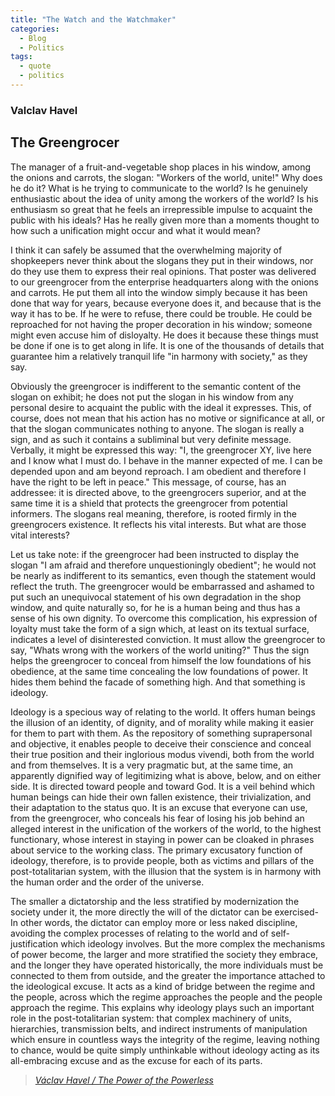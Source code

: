 ```yaml
---
title: "The Watch and the Watchmaker"
categories:
  - Blog
  - Politics
tags:
  - quote
  - politics
---
```


### Valclav Havel

## The Greengrocer

The manager of a fruit-and-vegetable shop places in his window, among the onions and carrots, the slogan: "Workers of the world, unite!" Why does he do it? What is he trying to communicate to the world? Is he genuinely enthusiastic about the idea of unity among the workers of the world? Is his enthusiasm so great that he feels an irrepressible impulse to acquaint the public with his ideals? Has he really given more than a moments thought to how such a unification might occur and what it would mean?

I think it can safely be assumed that the overwhelming majority of shopkeepers never think about the slogans they put in their windows, nor do they use them to express their real opinions. That poster was delivered to our greengrocer from the enterprise headquarters along with the onions and carrots. He put them all into the window simply because it has been done that way for years, because everyone does it, and because that is the way it has to be. If he were to refuse, there could be trouble. He could be reproached for not having the proper decoration in his window; someone might even accuse him of disloyalty. He does it because these things must be done if one is to get along in life. It is one of the thousands of details that guarantee him a relatively tranquil life "in harmony with society," as they say.

Obviously the greengrocer is indifferent to the semantic content of the slogan on exhibit; he does not put the slogan in his window from any personal desire to acquaint the public with the ideal it expresses. This, of course, does not mean that his action has no motive or significance at all, or that the slogan communicates nothing to anyone. The slogan is really a sign, and as such it contains a subliminal but very definite message. Verbally, it might be expressed this way: "I, the greengrocer XY, live here and I know what I must do. I behave in the manner expected of me. I can be depended upon and am beyond reproach. I am obedient and therefore I have the right to be left in peace." This message, of course, has an addressee: it is directed above, to the greengrocers superior, and at the same time it is a shield that protects the greengrocer from potential informers. The slogans real meaning, therefore, is rooted firmly in the greengrocers existence. It reflects his vital interests. But what are those vital interests?

Let us take note: if the greengrocer had been instructed to display the slogan "I am afraid and therefore unquestioningly obedient"; he would not be nearly as indifferent to its semantics, even though the statement would reflect the truth. The greengrocer would be embarrassed and ashamed to put such an unequivocal statement of his own degradation in the shop window, and quite naturally so, for he is a human being and thus has a sense of his own dignity. To overcome this complication, his expression of loyalty must take the form of a sign which, at least on its textual surface, indicates a level of disinterested conviction. It must allow the greengrocer to say, "Whats wrong with the workers of the world uniting?" Thus the sign helps the greengrocer to conceal from himself the low foundations of his obedience, at the same time concealing the low foundations of power. It hides them behind the facade of something high. And that something is ideology.

Ideology is a specious way of relating to the world. It offers human beings the illusion of an identity, of dignity, and of morality while making it easier for them to part with them. As the repository of something suprapersonal and objective, it enables people to deceive their conscience and conceal their true position and their inglorious modus vivendi, both from the world and from themselves. It is a very pragmatic but, at the same time, an apparently dignified way of legitimizing what is above, below, and on either side. It is directed toward people and toward God. It is a veil behind which human beings can hide their own fallen existence, their trivialization, and their adaptation to the status quo. It is an excuse that everyone can use, from the greengrocer, who conceals his fear of losing his job behind an alleged interest in the unification of the workers of the world, to the highest functionary, whose interest in staying in power can be cloaked in phrases about service to the working class. The primary excusatory function of ideology, therefore, is to provide people, both as victims and pillars of the post-totalitarian system, with the illusion that the system is in harmony with the human order and the order of the universe.

The smaller a dictatorship and the less stratified by modernization the society under it, the more directly the will of the dictator can be exercised- In other words, the dictator can employ more or less naked discipline, avoiding the complex processes of relating to the world and of self-justification which ideology involves. But the more complex the mechanisms of power become, the larger and more stratified the society they embrace, and the longer they have operated historically, the more individuals must be connected to them from outside, and the greater the importance attached to the ideological excuse. It acts as a kind of bridge between the regime and the people, across which the regime approaches the people and the people approach the regime. This explains why ideology plays such an important role in the post-totalitarian system: that complex machinery of units, hierarchies, transmission belts, and indirect instruments of manipulation which ensure in countless ways the integrity of the regime, leaving nothing to chance, would be quite simply unthinkable without ideology acting as its all-embracing excuse and as the excuse for each of its parts.
  
> <cite><a href="https://jmp.sh/62QLumzY">Václav Havel / The Power of the Powerless</a></cite>

